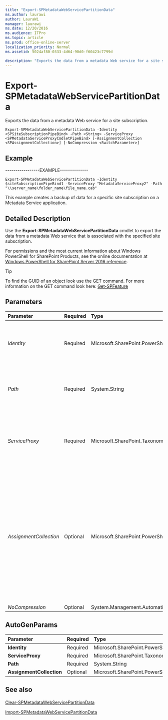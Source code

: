 ```yaml
---
title: "Export-SPMetadataWebServicePartitionData"
ms.author: laurawi
author: LauraWi
manager: laurawi
ms.date: 12/20/2016
ms.audience: ITPro
ms.topic: article
ms.prod: office-online-server
localization_priority: Normal
ms.assetid: 5024af80-0333-4d64-90d0-f60423c7799d

description: "Exports the data from a metadata Web service for a site subscription."
---
```


# Export-SPMetadataWebServicePartitionData

Exports the data from a metadata Web service for a site subscription.
  
```
Export-SPMetadataWebServicePartitionData -Identity <SPSiteSubscriptionPipeBind> -Path <String> -ServiceProxy <SPMetadataServiceProxyCmdletPipeBind> [-AssignmentCollection <SPAssignmentCollection>] [-NoCompression <SwitchParameter>]

```

## Example

-----------------EXAMPLE--------------
  
```
Export-SPMetadataWebServicePartitionData -Identity $siteSubscriptionPipeBind1 -ServiceProxy "MetadataServiceProxy2" -Path "\\server_name\folder_name\file_name.cab"
```

This example creates a backup of data for a specific site subscription on a Metadata Service application.
  
## Detailed Description

Use the **Export-SPMetadataWebServicePartitionData** cmdlet to export the data from a metadata Web service that is associated with the specified site subscription. 
  
For permissions and the most current information about Windows PowerShell for SharePoint Products, see the online documentation at [Windows PowerShell for SharePoint Server 2016 reference](https://go.microsoft.com/fwlink/p/?LinkId=671715). 
  
> [!TIP]
> To find the GUID of an object look use the GET command. For more information on the GET command look here: [Get-SPFeature](https://technet.microsoft.com/en-us/library/ff607945)
  
## Parameters

|**Parameter**|**Required**|**Type**|**Description**|
|:-----|:-----|:-----|:-----|
| _Identity_ <br/> |Required  <br/> |Microsoft.SharePoint.PowerShell.SPSiteSubscriptionPipeBind  <br/> |Specifies the site subscription to export.  <br/> The type must be a valid GUID, in the form 12345678-90ab-cdef-1234-567890bcdefgh; a valid name of a site subscription (for example, SiteSubscriptionConfig1); or an instance of a valid **SiteSubscription** object.  <br/> |
| _Path_ <br/> |Required  <br/> |System.String  <br/> |Specifies the path and file name for the file to create from the exported data.  <br/> The type must be a valid path in either of the following forms:  <br/> - C:\folder_name\subscription_export  <br/> - \\server_name\folder_name\file_name.cab  <br/> |
| _ServiceProxy_ <br/> |Required  <br/> |Microsoft.SharePoint.Taxonomy.Cmdlet.SPMetadataServiceProxyCmdletPipeBind  <br/> |Specifies the service proxy for the service application that contains the site subscription.  <br/> The type must be a valid GUID, in the form 12345678-90ab-cdef-1234-567890bcdefgh; a valid name of the service application proxy (for example, ServiceAppProxy1); or an instance of a valid **SPMetadataServiceProxy** object.  <br/> |
| _AssignmentCollection_ <br/> |Optional  <br/> |Microsoft.SharePoint.PowerShell.SPAssignmentCollection  <br/> |Manages objects for the purpose of proper disposal. Use of objects, such as **SPWeb** or **SPSite**, can use large amounts of memory and use of these objects in Windows PowerShell scripts requires proper memory management. Using the **SPAssignment** object, you can assign objects to a variable and dispose of the objects after they are needed to free up memory. When **SPWeb**, **SPSite**, or **SPSiteAdministration** objects are used, the objects are automatically disposed of if an assignment collection or the **Global** parameter is not used.  <br/> > [!NOTE]> When the **Global** parameter is used, all objects are contained in the global store. If objects are not immediately used, or disposed of by using the **Stop-SPAssignment** command, an out-of-memory scenario can occur.           |
| _NoCompression_ <br/> |Optional  <br/> |System.Management.Automation.SwitchParameter  <br/> |PARAMVALUE: SwitchParameter  <br/> |
   
## AutoGenParams

|**Parameter**|**Required**|**Type**|**Description**|
|:-----|:-----|:-----|:-----|
|**Identity** <br/> |Required  <br/> |Microsoft.SharePoint.PowerShell.SPSiteSubscriptionPipeBind  <br/> ||
|**ServiceProxy** <br/> |Required  <br/> |Microsoft.SharePoint.Taxonomy.Cmdlet.SPMetadataServiceProxyCmdletPipeBind  <br/> ||
|**Path** <br/> |Required  <br/> |System.String  <br/> ||
|**AssignmentCollection** <br/> |Optional  <br/> |Microsoft.SharePoint.PowerShell.SPAssignmentCollection  <br/> ||
   
## See also

#### 

[Clear-SPMetadataWebServicePartitionData](../../../docs-conceptual/sharepoint-server/microsoft-powershell-for-sharepoint-server-reference/enterprise-content-management-cmdlets/clear-spmetadatawebservicepartitiondata.md)
  
[Import-SPMetadataWebServicePartitionData](../../../docs-conceptual/sharepoint-server/microsoft-powershell-for-sharepoint-server-reference/enterprise-content-management-cmdlets/import-spmetadatawebservicepartitiondata.md)

